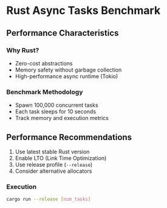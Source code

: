 # Rust Async Tasks Benchmark

## Performance Characteristics

### Why Rust?

- Zero-cost abstractions
- Memory safety without garbage collection
- High-performance async runtime (Tokio)

### Benchmark Methodology

- Spawn 100,000 concurrent tasks
- Each task sleeps for 10 seconds
- Track memory and execution metrics

## Performance Recommendations

1. Use latest stable Rust version
2. Enable LTO (Link Time Optimization)
3. Use release profile (`--release`)
4. Consider alternative allocators

### Execution

```bash
cargo run --release [num_tasks]
```